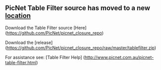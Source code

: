 ## PicNet Table Filter source has moved to a new [location](https://github.com/PicNet/picnet_closure_repo) ##

Download the Table Filter source [Here] (https://github.com/PicNet/picnet_closure_repo)

Download the [release] (https://github.com/PicNet/picnet_closure_repo/raw/master/tablefilter.zip)

For assistance see: [Table Filter Help] (http://www.picnet.com.au/picnet-table-filter.html)